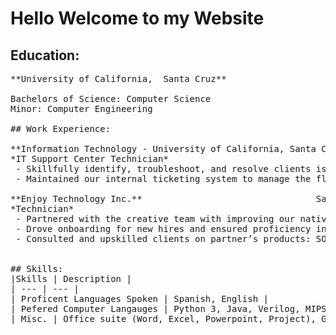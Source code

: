 
# Hello Welcome to my Website 


## Education:
<pre>
**University of California,  Santa Cruz**			  		                   Santa Cruz, CA		

Bachelors of Science: Computer Science					                        2018-Present
Minor: Computer Engineering

## Work Experience:

**Information Technology - University of California, Santa Cruz**           Santa Cruz,CA
*IT Support Center Technician*     				                                     2019 - Present    
 - Skillfully identify, troubleshoot, and resolve clients issues
 - Maintained our internal ticketing system to manage the flow of clients    

**Enjoy Technology Inc.**                                 San Jose, CA	                                 
*Technician*								                              2017- 2018
 - Partnered with the creative team with improving our native iOS platform
 - Drove onboarding for new hires and ensured proficiency in company software and hardware
 - Consulted and upskilled clients on partner’s products: SONOS, Apple, AT&T, Android


## Skills:
|Skills | Description |
| --- | --- |
| Proficent Languages Spoken | Spanish, English |
| Pefered Computer Langauges | Python 3, Java, Verilog, MIPS  |
| Misc. | Office suite (Word, Excel, Powerpoint, Project), Google Apps (Docs, Sheets, etc.) |

</pre>
